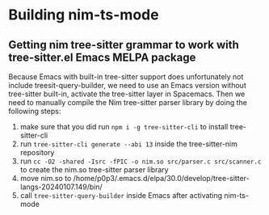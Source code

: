 # Building nim-ts-mode


## Getting nim tree-sitter grammar to work with tree-sitter.el Emacs MELPA package

Because Emacs with built-in tree-sitter support does unfortunately not include treesit-query-builder,
we need to use an Emacs version without tree-sitter built-in, activate the tree-sitter layer in Spacemacs. Then we need to manually compile the Nim tree-sitter parser library by doing the following steps:

1. make sure that you did run `npm i -g tree-sitter-cli` to install tree-sitter-cli
2. run `tree-sitter-cli generate --abi 13` inside the tree-sitter-nim repository
3. run `cc -O2 -shared -Isrc -fPIC -o nim.so src/parser.c src/scanner.c` to create the nim.so tree-sitter parser library
4. move nim.so to /home/p0p3/.emacs.d/elpa/30.0/develop/tree-sitter-langs-20240107.149/bin/
5. call `tree-sitter-query-builder` inside Emacs after activating nim-ts-mode

